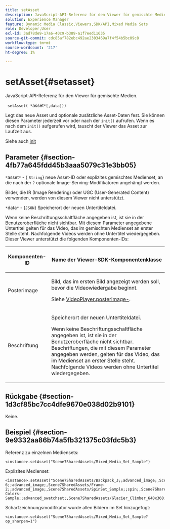 ```yaml
---
title: setAsset
description: JavaScript-API-Referenz für den Viewer für gemischte Medien.
solution: Experience Manager
feature: Dynamic Media Classic,Viewers,SDK/API,Mixed Media Sets
role: Developer,User
exl-id: 3ad78de9-17a6-40c9-b389-a1f7eed11635
source-git-commit: cdc85af782ebc492ae2303469a7f4f54b5bc09c8
workflow-type: tm+mt
source-wordcount: '217'
ht-degree: 1%

---
```


# setAsset{#setasset}

JavaScript-API-Referenz für den Viewer für gemischte Medien.

` setAsset( *`asset`*[,data]))`

Legt das neue Asset und optionale zusätzliche Asset-Daten fest. Sie können diesen Parameter jederzeit vor oder nach der `init()` aufrufen. Wenn es nach dem `init()` aufgerufen wird, tauscht der Viewer das Asset zur Laufzeit aus.

Siehe auch [init](../../../c-html5-s7-aem-asset-viewers/c-html5-mixedmedia-viewer-about/c-html5-mixedmedia-viewer-javascriptapiref/r-html5-mixedmedia-javascriptapiref-init.md#reference-bb4428c155e541b79797f96e17c068ae)

## Parameter {#section-4fb77a645fdd45b3aaa5079c31e3bb05}

`*`asset`*` - { `String`} neue Asset-ID oder explizites gemischtes Medienset, an die nach der `?` optionale Image-Serving-Modifikatoren angehängt werden.

Bilder, die IR (Image Rendering) oder UGC (User-Generated Content) verwenden, werden von diesem Viewer nicht unterstützt.

`*`data`*` - {`JSON`} Speicherort der neuen Untertiteldatei.

Wenn keine Beschriftungsschaltfläche angegeben ist, ist sie in der Benutzeroberfläche nicht sichtbar. Mit diesem Parameter angegebene Untertitel gelten für das Video, das im gemischten Medienset an erster Stelle steht. Nachfolgende Videos werden ohne Untertitel wiedergegeben. Dieser Viewer unterstützt die folgenden Komponenten-IDs:

<table id="table_7B5DD9303EF44ADD847B13FFEAD135D9"> 
 <thead> 
  <tr> 
   <th colname="col1" class="entry"> <p>Komponenten-ID </p> </th> 
   <th colname="col2" class="entry"> <p>Name der Viewer-SDK-Komponentenklasse </p> </th> 
  </tr> 
 </thead>
 <tbody> 
  <tr> 
   <td colname="col1"> <p> <span class="codeph"> Posterimage </span> </p> </td> 
   <td colname="col2"> <p>Bild, das im ersten Bild angezeigt werden soll, bevor die Videowiedergabe beginnt. </p> <p>Siehe <a href="../../../c-html5-s7-aem-asset-viewers/c-html5-mixedmedia-viewer-about/r-html5-mixedmedia-viewer-config-attrib/r-html5-mixedmedia-viewer-config-attrib-videoplayer-posterimage.md#reference-f424ad0f278b4d14b86ea55e3a73c52b" format="dita" scope="local"> VideoPlayer.posterimage-</a>. </p> </td> 
  </tr> 
  <tr> 
   <td colname="col1"> <p> <span class="codeph"> Beschriftung </span> </p> </td> 
   <td colname="col2"> <p> Speicherort der neuen Untertiteldatei. </p> <p>Wenn keine Beschriftungsschaltfläche angegeben ist, ist sie in der Benutzeroberfläche nicht sichtbar. Beschriftungen, die mit diesem Parameter angegeben werden, gelten für das Video, das im Medienset an erster Stelle steht. Nachfolgende Videos werden ohne Untertitel wiedergegeben. </p> </td> 
  </tr> 
 </tbody> 
</table>

## Rückgabe {#section-1d3cf85bc7cc4dfe9670e038d02b9101}

Keine.

## Beispiel {#section-9e9332aa86b74a5fb321375c03fdc5b3}

Referenz zu einzelnen Mediensets:

```
<instance>.setAsset("Scene7SharedAssets/Mixed_Media_Set_Sample")
```

Explizites Medienset:

```
<instance>.setAsset("Scene7SharedAssets/Backpack_J;;advanced_image;,Scene7SharedAssets/Frame-6;;advanced_image;,Scene7SharedAssets/Frame-2;;advanced_image;,Scene7SharedAssets/SpinSet_Sample;;spin;,Scene7SharedAssets/ImageSet-Colors-Sample;;advanced_swatchset;,Scene7SharedAssets/Glacier_Climber_640x360;Scene7SharedAssets/Glacier_Climber_640x360;video;")
```

Scharfzeichnungsmodifikator wurde allen Bildern im Set hinzugefügt:

```
<instance>.setAsset("Scene7SharedAssets/Mixed_Media_Set_Sample?op_sharpen=1")
```
